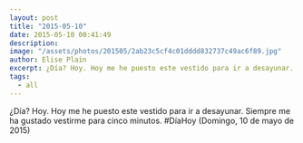 ```yaml
---
layout: post
title: "2015-05-10"
date: 2015-05-10 00:41:49
description: 
image: "/assets/photos/201505/2ab23c5cf4c01dddd832737c49ac6f89.jpg"
author: Elise Plain
excerpt: ¿Día? Hoy. Hoy me he puesto este vestido para ir a desayunar. Siempre me ha gustado vestirme para cinco minutos. #DíaHoy (Domingo, 10 de mayo de 2015)
tags: 
  - all
---
```


¿Día? Hoy. Hoy me he puesto este vestido para ir a desayunar. Siempre me ha gustado vestirme para cinco minutos. #DíaHoy (Domingo, 10 de mayo de 2015)
<p></p>
